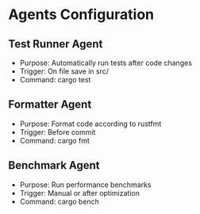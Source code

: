 # Agents Configuration

## Test Runner Agent
- Purpose: Automatically run tests after code changes
- Trigger: On file save in src/
- Command: cargo test

## Formatter Agent
- Purpose: Format code according to rustfmt
- Trigger: Before commit
- Command: cargo fmt

## Benchmark Agent
- Purpose: Run performance benchmarks
- Trigger: Manual or after optimization
- Command: cargo bench